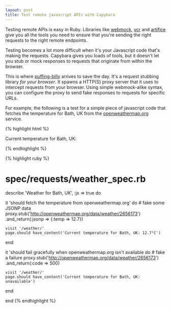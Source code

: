 ```yaml
---
layout: post
title: Test remote javascript APIs with Capybara
---
```

Testing remote APIs is easy in Ruby.  Libraries like [webmock][1], [vcr][2] and
[artifice][3] give you all the tools you need to ensure that you're sending the
right requests to the right remote endpoints.

Testing becomes a lot more difficult when it's your Javascript code that's
making the requests.  Capybara gives you loads of tools, but it doesn't let
you stub or mock responses to requests that originate from within the browser.

This is where [puffing-billy][4] arrives to save the day.  It's a request
stubbing library *for your browser*.  It spawns a HTTP(S) proxy server that it
uses to intercept requests from your browser.  Using simple webmock-alike
syntax, you can configure the proxy to send fake responses to requests for
specific URLs.

For example, the following is a test for a simple piece of javascript code
that fetches the temperature for Bath, UK from the [openweathermap.org][5]
service.

{% highlight html %}
<p>Current temperature for Bath, UK: <span id='temp'></span></p>
<script>
  $(function () {
    $.ajax({
      url: 'http://openweathermap.org/data/weather/2656173?type=jsonp&callback=?',
    })
  })
</script>
{% endhighlight %}

{% highlight ruby %}
# spec/requests/weather_spec.rb
describe 'Weather for Bath, UK', :js => true do

  it 'should fetch the temperature from openweathermap.org' do
    # fake some JSONP data
    proxy.stub('http://openweathermap.org/data/weather/2656173')
      .and_return(:jsonp => {:temp => 12.7})

    visit '/weather/'
    page.should have_content('Current temperature for Bath, UK: 12.7°C')
  end

  it 'should fail gracefully when openweathermap.org isn't available do
    # fake a failure
    proxy.stub('http://openweathermap.org/data/weather/2656173')
      .and_return(:code => 500)

    visit '/weather/'
    page.should have_content('Current temperature for Bath, UK: unavailable')
  end

end
{% endhighlight %}



[1]: https://github.com/bblimke/webmock
[2]: https://github.com/myronmarston/vcr
[3]: https://github.com/wycats/artifice
[4]: https://github.com/oesmith/puffing-billy
[5]: http://openweathermap.org/wiki/API

